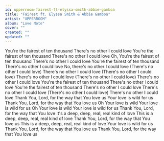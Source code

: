 ```yaml
---
id: upperroom-fairest-ft-elyssa-smith-abbie-gamboa
title: "Fairest ft. Elyssa Smith & Abbie Gamboa"
artist: "UPPERROOM"
album: "Love Note"
cover: ""
created: ""
updated: ""
---
```


You're the fairest of ten thousand
There's no other I could love
You're the fairest of ten thousand
There's no other I could love
Oh, You're the fairest of ten thousand
There's no other I could love
You're the fairest of ten thousand
There's no other I could love
No, there's no other I could love (There's no other I could love)
There's no other I could love (There's no other I could love)
There's no other I could love (There's no other I could love)
There's no other I could love
You're the fairest of ten thousand
There's no other I could love
You're the fairest of ten thousand
There's no other I could love
There's no other I could love (There's no other I could love)
There's no other I could love
Thank You, Lord, for the way that You love us
Your love is wild for us
Thank You, Lord, for the way that You love us
Oh
Your love is wild
Your love is wild for us
Oh
Your love is wild
Your love is wild for us
Thank You, Lord, for the way that You love
It's a deep, deep, real, real kind of love
This is a deep, deep, real, real kind of love
Thank You, Lord, for the way that You love us
This is a deep, deep, real, real kind of love
Your love is wild for us
Thank You, Lord, for the way that You love us
Thank You, Lord, for the way that You love us
